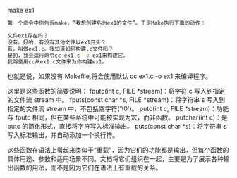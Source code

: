 make ex1

```bash
第一个命令中你告诉make，“我想创建名为ex1的文件”。于是Make执行下面的动作：

文件ex1存在吗？
没有。好的，有没有其他文件以ex1开头？
有，叫做ex1.c。我知道如何构建.c文件吗？
是的，我会运行命令cc ex1.c -o ex1来构建它。
我将使用cc从ex1.c文件来为你构建ex1。
```
也就是说，如果没有 Makefile,将会使用默认 cc ex1.c -o ex1 来编译程序。



这里是这些函数的简要说明：
fputc(int c, FILE *stream)：将字符 c 写入到指定的文件流 stream 中。
fputs(const char *s, FILE *stream)：将字符串 s 写入到指定的文件流 stream 中，不包括空字符('\0')。
putc(int c, FILE *stream)：功能与 fputc 相同，但在某些系统中可能被实现为宏，而非函数。
putchar(int c)：是 putc 的简化形式，直接将字符写入标准输出。
puts(const char *s)：将字符串 s 写入标准输出，并自动添加一个换行符。

这些函数在语法上看起来类似于“重载”，因为它们的功能都是输出，但每个函数的具体用途、参数和适用场景不同。文档将它们组织在一起，主要是为了展示各种输出函数的用法，而不是因为它们在语法上有重载的关系。